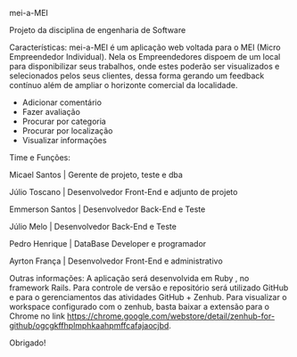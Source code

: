 mei-a-MEI

Projeto da disciplina de engenharia de Software

Características: mei-a-MEI é um aplicação web voltada para o MEI (Micro Empreendedor Individual). Nela os Empreendedores dispoem de um local para disponibilizar seus trabalhos, onde estes poderão ser visualizados e selecionados pelos seus clientes, dessa forma gerando um feedback contínuo além de ampliar o horizonte comercial da localidade.

- Adicionar comentário
- Fazer avaliação
- Procurar por categoria
- Procurar por localização
- Visualizar informações


Time e Funções: 

Micael Santos   |  Gerente de projeto, teste e dba

Júlio Toscano   |  Desenvolvedor Front-End e adjunto de projeto

Emmerson Santos |  Desenvolvedor  Back-End e Teste

Júlio Melo      |  Desenvolvedor  Back-End e Teste

Pedro Henrique  |  DataBase Developer e programador

Ayrton França   |  Desenvolvedor Front-End e administrativo



Outras informações: A aplicação será desenvolvida em Ruby , no framework Rails. Para controle de versão e repositório será utilizado GitHub e para o gerenciamentos das atividades GitHub + Zenhub. Para visualizar o workspace configurado com o zenhub, basta baixar a extensão para o Chrome no link https://chrome.google.com/webstore/detail/zenhub-for-github/ogcgkffhplmphkaahpmffcafajaocjbd.


Obrigado!